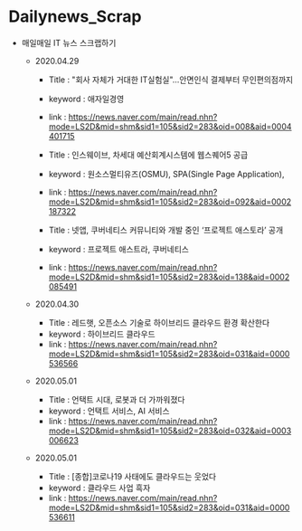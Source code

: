 # Dailynews_Scrap

  - 매일매일 IT 뉴스 스크랩하기
  
    - 2020.04.29
      - Title : "회사 자체가 거대한 IT실험실"…안면인식 결제부터 무인편의점까지
      - keyword : 애자일경영
      - link : https://news.naver.com/main/read.nhn?mode=LS2D&mid=shm&sid1=105&sid2=283&oid=008&aid=0004401715
      
      - Title : 인스웨이브, 차세대 예산회계시스템에 웹스퀘어5 공급
      - keyword : 원소스멀티유즈(OSMU), SPA(Single Page Application),
      - link : https://news.naver.com/main/read.nhn?mode=LS2D&mid=shm&sid1=105&sid2=283&oid=092&aid=0002187322
      
      - Title : 넷앱, 쿠버네티스 커뮤니티와 개발 중인 ‘프로젝트 애스토라’ 공개
      - keyword : 프로젝트 애스트라, 쿠버네티스
      - link : https://news.naver.com/main/read.nhn?mode=LS2D&mid=shm&sid1=105&sid2=283&oid=138&aid=0002085491
      
    - 2020.04.30
      - Title : 레드햇, 오픈소스 기술로 하이브리드 클라우드 환경 확산한다
      - keyword : 하이브리드 클라우드
      - link : https://news.naver.com/main/read.nhn?mode=LS2D&mid=shm&sid1=105&sid2=283&oid=031&aid=0000536566

    - 2020.05.01
      - Title : 언택트 시대, 로봇과 더 가까워졌다
      - keyword : 언택트 서비스, AI 서비스
      - link : https://news.naver.com/main/read.nhn?mode=LS2D&mid=shm&sid1=105&sid2=283&oid=032&aid=0003006623
      
    - 2020.05.01
      - Title : [종합]코로나19 사태에도 클라우드는 웃었다
      - keyword : 클라우드 사업 흑자
      - link : https://news.naver.com/main/read.nhn?mode=LS2D&mid=shm&sid1=105&sid2=283&oid=031&aid=0000536611
